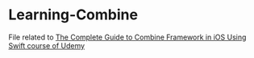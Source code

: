 # Learning-Combine
File related to [The Complete Guide to Combine Framework in iOS Using Swift course of Udemy](https://www.udemy.com/course/the-complete-guide-to-combine-framework-in-ios-using-swift/learn/lecture/15717528#questions)
